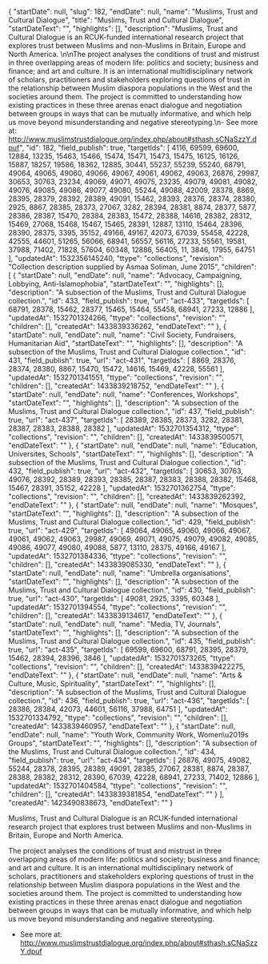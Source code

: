 {
  "startDate": null, 
  "slug": 182, 
  "endDate": null, 
  "name": "Muslims, Trust and Cultural Dialogue", 
  "title": "Muslims, Trust and Cultural Dialogue", 
  "startDateText": "", 
  "highlights": [], 
  "description": "Muslims, Trust and Cultural Dialogue is an RCUK-funded international research project that explores trust between Muslims and non-Muslims in Britain, Europe and North America. \n\nThe project analyses the conditions of trust and mistrust in three overlapping areas of modern life: politics and society; business and finance; and art and culture. It is an international multidisciplinary network of scholars, practitioners and stakeholders exploring questions of trust in the relationship between Muslim diaspora populations in the West and the societies around them. The project is committed to understanding how existing practices in these three arenas enact dialogue and negotiation between groups in ways that can be mutually informative, and which help us move beyond misunderstanding and negative stereotyping.\n- See more at: http://www.muslimstrustdialogue.org/index.php/about#sthash.sCNaSzzY.dpuf", 
  "id": 182, 
  "field_publish": true, 
  "targetIds": [
    4116, 
    69599, 
    69600, 
    12884, 
    13235, 
    15463, 
    15466, 
    15474, 
    15471, 
    15473, 
    15475, 
    16125, 
    16126, 
    15887, 
    18257, 
    19586, 
    18362, 
    12885, 
    30441, 
    55237, 
    55239, 
    55240, 
    68791, 
    49064, 
    49065, 
    49060, 
    49066, 
    49067, 
    49061, 
    49062, 
    49063, 
    26876, 
    29987, 
    30653, 
    30763, 
    23234, 
    49069, 
    49071, 
    49075, 
    23235, 
    49079, 
    49081, 
    49082, 
    49076, 
    49085, 
    49086, 
    49077, 
    49080, 
    55244, 
    49088, 
    42009, 
    28378, 
    8869, 
    28395, 
    28379, 
    28392, 
    28389, 
    49091, 
    15462, 
    28393, 
    28376, 
    28374, 
    28380, 
    2925, 
    8867, 
    28385, 
    28373, 
    27067, 
    3282, 
    28394, 
    28381, 
    8874, 
    28377, 
    5877, 
    28386, 
    28387, 
    15470, 
    28384, 
    28383, 
    15472, 
    28388, 
    14616, 
    28382, 
    28312, 
    15469, 
    27068, 
    15468, 
    15467, 
    15465, 
    28391, 
    12887, 
    13110, 
    15464, 
    28396, 
    28390, 
    28375, 
    3395, 
    35152, 
    49166, 
    49167, 
    42073, 
    67039, 
    55458, 
    42228, 
    42555, 
    44601, 
    51265, 
    56066, 
    68941, 
    56557, 
    56116, 
    27233, 
    55561, 
    19581, 
    37988, 
    71402, 
    71828, 
    57604, 
    60348, 
    12886, 
    56405, 
    11, 
    3846, 
    17955, 
    64751
  ], 
  "updatedAt": 1532356145240, 
  "ttype": "collections", 
  "revision": "Collection description supplied by Asmaa Soliman, June 2015", 
  "children": [
    {
      "startDate": null, 
      "endDate": null, 
      "name": "Advocacy, Campaigning, Lobbying, Anti-Islamophobia", 
      "startDateText": "", 
      "highlights": [], 
      "description": "A subsection of the Muslims, Trust and Cultural Dialogue collection.", 
      "id": 433, 
      "field_publish": true, 
      "url": "act-433", 
      "targetIds": [
        68791, 
        28378, 
        15462, 
        28377, 
        15465, 
        15464, 
        55458, 
        68941, 
        27233, 
        12886
      ], 
      "updatedAt": 1532701324266, 
      "ttype": "collections", 
      "revision": "", 
      "children": [], 
      "createdAt": 1433839336262, 
      "endDateText": ""
    }, 
    {
      "startDate": null, 
      "endDate": null, 
      "name": "Civil Society, Fundraisers, Humanitarian Aid", 
      "startDateText": "", 
      "highlights": [], 
      "description": "A subsection of the Muslims, Trust and Cultural Dialogue collection.", 
      "id": 431, 
      "field_publish": true, 
      "url": "act-431", 
      "targetIds": [
        8869, 
        28376, 
        28374, 
        28380, 
        8867, 
        15470, 
        15472, 
        14616, 
        15469, 
        42228, 
        55561
      ], 
      "updatedAt": 1532701341551, 
      "ttype": "collections", 
      "revision": "", 
      "children": [], 
      "createdAt": 1433839218752, 
      "endDateText": ""
    }, 
    {
      "startDate": null, 
      "endDate": null, 
      "name": "Conferences, Workshops", 
      "startDateText": "", 
      "highlights": [], 
      "description": "A subsection of the Muslims, Trust and Cultural Dialogue collection.", 
      "id": 437, 
      "field_publish": true, 
      "url": "act-437", 
      "targetIds": [
        28389, 
        28385, 
        28373, 
        3282, 
        28381, 
        28387, 
        28383, 
        28388, 
        28382
      ], 
      "updatedAt": 1532701354312, 
      "ttype": "collections", 
      "revision": "", 
      "children": [], 
      "createdAt": 1433839500571, 
      "endDateText": ""
    }, 
    {
      "startDate": null, 
      "endDate": null, 
      "name": "Education, Universites, Schools", 
      "startDateText": "", 
      "highlights": [], 
      "description": "A subsection of the Muslims, Trust and Cultural Dialogue collection.", 
      "id": 432, 
      "field_publish": true, 
      "url": "act-432", 
      "targetIds": [
        30653, 
        30763, 
        49076, 
        28392, 
        28389, 
        28393, 
        28385, 
        28387, 
        28383, 
        28388, 
        28382, 
        15468, 
        15467, 
        28391, 
        35152, 
        42228
      ], 
      "updatedAt": 1532701362754, 
      "ttype": "collections", 
      "revision": "", 
      "children": [], 
      "createdAt": 1433839262392, 
      "endDateText": ""
    }, 
    {
      "startDate": null, 
      "endDate": null, 
      "name": "Mosques", 
      "startDateText": "", 
      "highlights": [], 
      "description": "A subsection of the Muslims, Trust and Cultural Dialogue collection.", 
      "id": 429, 
      "field_publish": true, 
      "url": "act-429", 
      "targetIds": [
        49064, 
        49065, 
        49060, 
        49066, 
        49067, 
        49061, 
        49062, 
        49063, 
        29987, 
        49069, 
        49071, 
        49075, 
        49079, 
        49082, 
        49085, 
        49086, 
        49077, 
        49080, 
        49088, 
        5877, 
        13110, 
        28375, 
        49166, 
        49167
      ], 
      "updatedAt": 1532701384336, 
      "ttype": "collections", 
      "revision": "", 
      "children": [], 
      "createdAt": 1433839085330, 
      "endDateText": ""
    }, 
    {
      "startDate": null, 
      "endDate": null, 
      "name": "Umbrella organisations", 
      "startDateText": "", 
      "highlights": [], 
      "description": "A subsection of the Muslims, Trust and Cultural Dialogue collection.", 
      "id": 430, 
      "field_publish": true, 
      "url": "act-430", 
      "targetIds": [
        49081, 
        2925, 
        3395, 
        60348
      ], 
      "updatedAt": 1532701394554, 
      "ttype": "collections", 
      "revision": "", 
      "children": [], 
      "createdAt": 1433839134617, 
      "endDateText": ""
    }, 
    {
      "startDate": null, 
      "endDate": null, 
      "name": "Media, TV, Journals", 
      "startDateText": "", 
      "highlights": [], 
      "description": "A subsection of the Muslims, Trust and Cultural Dialogue collection.", 
      "id": 435, 
      "field_publish": true, 
      "url": "act-435", 
      "targetIds": [
        69599, 
        69600, 
        68791, 
        28395, 
        28379, 
        15462, 
        28394, 
        28396, 
        3846
      ], 
      "updatedAt": 1532701373265, 
      "ttype": "collections", 
      "revision": "", 
      "children": [], 
      "createdAt": 1433839422275, 
      "endDateText": ""
    }, 
    {
      "startDate": null, 
      "endDate": null, 
      "name": "Arts & Culture, Music, Spirituality", 
      "startDateText": "", 
      "highlights": [], 
      "description": "A subsection of the Muslims, Trust and Cultural Dialogue collection.", 
      "id": 436, 
      "field_publish": true, 
      "url": "act-436", 
      "targetIds": [
        28386, 
        28384, 
        42073, 
        44601, 
        56116, 
        37988, 
        64751
      ], 
      "updatedAt": 1532701334792, 
      "ttype": "collections", 
      "revision": "", 
      "children": [], 
      "createdAt": 1433839460957, 
      "endDateText": ""
    }, 
    {
      "startDate": null, 
      "endDate": null, 
      "name": "Youth Work, Community Work, Women\u2019s Groups", 
      "startDateText": "", 
      "highlights": [], 
      "description": "A subsection of the Muslims, Trust and Cultural Dialogue collection.", 
      "id": 434, 
      "field_publish": true, 
      "url": "act-434", 
      "targetIds": [
        26876, 
        49075, 
        49082, 
        55244, 
        28378, 
        28395, 
        28389, 
        49091, 
        28385, 
        27067, 
        28381, 
        8874, 
        28387, 
        28388, 
        28382, 
        28312, 
        28390, 
        67039, 
        42228, 
        68941, 
        27233, 
        71402, 
        12886
      ], 
      "updatedAt": 1532701404584, 
      "ttype": "collections", 
      "revision": "", 
      "children": [], 
      "createdAt": 1433839381854, 
      "endDateText": ""
    }
  ], 
  "createdAt": 1423490838673, 
  "endDateText": ""
}

Muslims, Trust and Cultural Dialogue is an RCUK-funded international research project that explores trust between Muslims and non-Muslims in Britain, Europe and North America. 

The project analyses the conditions of trust and mistrust in three overlapping areas of modern life: politics and society; business and finance; and art and culture. It is an international multidisciplinary network of scholars, practitioners and stakeholders exploring questions of trust in the relationship between Muslim diaspora populations in the West and the societies around them. The project is committed to understanding how existing practices in these three arenas enact dialogue and negotiation between groups in ways that can be mutually informative, and which help us move beyond misunderstanding and negative stereotyping.
- See more at: http://www.muslimstrustdialogue.org/index.php/about#sthash.sCNaSzzY.dpuf